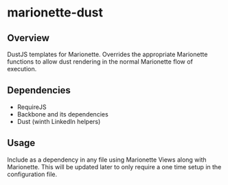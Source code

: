 # marionette-dust

## Overview
DustJS templates for Marionette. Overrides the appropriate Marionette functions 
to allow dust rendering in the normal Marionette flow of execution.

## Dependencies
* RequireJS
* Backbone and its dependencies
* Dust (winth LinkedIn helpers)

## Usage
Include as a dependency in any file using Marionette Views along with Marionette. 
This will be updated later to only require a one time setup in the configuration file.